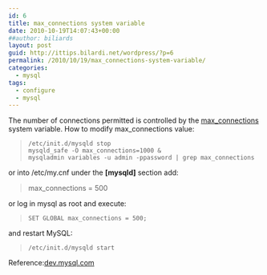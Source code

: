 ```yaml
---
id: 6
title: max_connections system variable
date: 2010-10-19T14:07:43+00:00
##author: biliards
layout: post
guid: http://ittips.bilardi.net/wordpress/?p=6
permalink: /2010/10/19/max_connections-system-variable/
categories:
  - mysql
tags:
  - configure
  - mysql
---
```

The number of connections permitted is controlled by the [max_connections](http://dev.mysql.com/doc/refman/5.1/en/server-system-variables.html#sysvar_max_connections) system variable. How to modify max_connections value:  
> `/etc/init.d/mysqld stop`<br />
`mysqld_safe -O max_connections=1000 &`<br />
`mysqladmin variables -u admin -ppassword | grep max_connections`  

or into /etc/my.cnf under the **[mysqld]** section add:  
> max_connections = 500

or log in mysql as root and execute:  
> `SET GLOBAL max_connections = 500;`

and restart MySQL:  
> `/etc/init.d/mysqld start`

Reference:[dev.mysql.com](http://dev.mysql.com/doc/refman/5.1/en/too-many-connections.html)
